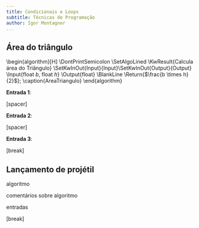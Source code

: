 ```yaml
---
title: Condicionais e Loops
subtitle: Técnicas de Programação
author: Igor Montagner
...
```


## Área do triângulo

\begin{algorithm}[H]
\DontPrintSemicolon
\SetAlgoLined
\KwResult{Calcula área do Triângulo}
\SetKwInOut{Input}{Input}\SetKwInOut{Output}{Output}
\Input{float $b$, float $h$}
\Output{float}
\BlankLine
\Return{$\frac{b \times h}{2}$}\;
\caption{AreaTriangulo}
\end{algorithm} 

**Entrada 1**:

[spacer]

**Entrada 2**:

[spacer]

**Entrada 3**:


[break]

## Lançamento de projétil

algoritmo

comentários sobre algoritmo

entradas

[break]
